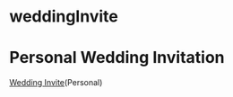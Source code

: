 # weddingInvite
# Personal Wedding Invitation
[Wedding Invite](https://harishm25.github.io/wedding-bells/)(Personal)
